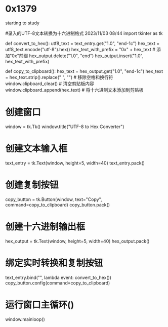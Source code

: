 # 0x1379
starting to study

#录入的UTF-8文本转换为十六进制格式 2023/11/03 08/44
import tkinter as tk

def convert_to_hex():
    utf8_text = text_entry.get("1.0", "end-1c")
    hex_text = utf8_text.encode("utf-8").hex()
    hex_text_with_prefix = "0x" + hex_text  # 添加"0x"前缀
    hex_output.delete("1.0", "end")
    hex_output.insert("1.0", hex_text_with_prefix)

def copy_to_clipboard():
    hex_text = hex_output.get("1.0", "end-1c")
    hex_text = hex_text.strip().replace(" ", "")  # 移除空格和换行符
    window.clipboard_clear()  # 清空剪贴板内容
    window.clipboard_append(hex_text)  # 将十六进制文本添加到剪贴板

# 创建窗口
window = tk.Tk()
window.title("UTF-8 to Hex Converter")

# 创建文本输入框
text_entry = tk.Text(window, height=5, width=40)
text_entry.pack()

# 创建复制按钮
copy_button = tk.Button(window, text="Copy", command=copy_to_clipboard)
copy_button.pack()

# 创建十六进制输出框
hex_output = tk.Text(window, height=5, width=40)
hex_output.pack()

# 绑定实时转换和复制按钮
text_entry.bind("<KeyRelease>", lambda event: convert_to_hex())
copy_button.config(command=copy_to_clipboard)

# 运行窗口主循环()
window.mainloop()
